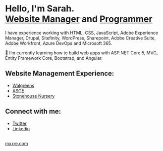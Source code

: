 <h1>Hello, I'm Sarah. <br/><a href="https://www.linkedin.com/in/joshmadakor/">Website Manager</a> and <a href="https://github.com/sarahmxxre">Programmer</a></h1>
<p>I have experience working with HTML, CSS, JavaScript, Adobe Experience Manager, Drupal, Sitefinity, WordPress, Sharepoint, Adobe Creative Suite, Adobe Workfront, Azure DevOps and Microsoft 365.</p>

🌱 I’m currently learning how to build web apps with ASP.NET Core 5, MVC, Entity Framework Core, Bootstrap, and Angular.

<!-- <h2>👨‍💻 Software Development Projects:</h2>

- <b>Data Structures and Algorithms Practice (AlgoExpert)</b>
  - [Praciting DS & Algos in Python](https://github.com/joshmadakor1/Algorithms-Practice)
- <b>Full Stack Web App (React, NodeJS, Azure, and Machine Learning Components)</b>
  - [Image Analysis Middleware](https://github.com/joshmadakor1/4chan-Image-Analysis-Middleware-C964) <b><i>(Potentially NSFW)</b></i>
- <b>PowerShell</b>
  - [Windows EventLog: Failed RDP Logins Source IP to full GeoData Conversion](https://github.com/joshmadakor1/Sentinel-Lab)
  - [JWipe (Disk Wiping Utility)](https://github.com/joshmadakor1/Jwipe.PowerShell)
  - [Active Directory Bulk User Creation](https://github.com/joshmadakor1/AD_PS)
  - [FIM (File Integrity Monitor)](https://github.com/joshmadakor1/PowerShell-Integrity-FIM)
- <b>C# (.NET Desktop Applications)</b>
  - [Ransomware Proof of Concept (Encrypter)](https://github.com/joshmadakor1/EncrypterPOC)
  - [Ransomware Proof of Concept (Decrypter)](https://github.com/joshmadakor1/DecrypterPOC)
  - [Keylogger with Email Capability](https://github.com/joshmadakor1/Key-Logger-With-Email)
- <b>Python</b>
  - [Package Delivery Application (Datastructures and Algorithms Demo)](https://github.com/joshmadakor1/Package-Delivery-Pathfinding-Algorithm) -->

<h2>Website Management Experience:</h2>

- <a href="https://www.walgreens.com">Walgreens</a>
- <a href="https://www.asge.org/home">ASGE</a>
- <a href="https://stonehousenursery.com/">Stonehouse Nursery</a>

<h2>Connect with me:</h2>

- <a href="https://www.twitter.com/sarahmxxre">Twitter</a>
- <a href="https://www.linkedin.com/in/sarah-moore-962a37b0/">Linkedin</a>

<br>
<a href="https://www.mxxre.com">mxxre.com</a>

